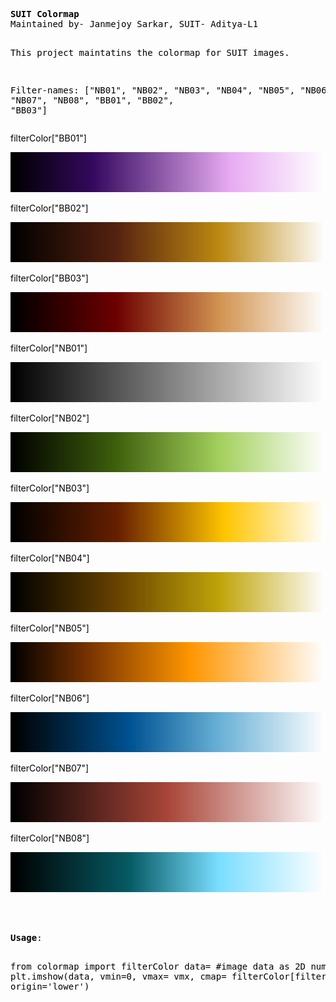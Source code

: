 <!DOCTYPE html>
<html>
<head>
	<meta http-equiv="content-type" content="text/html; charset=utf-8"/>
	<meta name="generator" content="LibreOffice 7.6.7.2 (Linux)"/>
	<meta name="created" content="00:00:00"/>
	<meta name="changed" content="2024-05-28T11:24:12.964656520"/>
	<meta name="qrichtext" content="1"/>
	<meta name="created" content="00:00:00">
	<meta name="created" content="00:00:00">
	<meta name="created" content="00:00:00">
</head>
<body lang="en-US" text="#000000" link="#000080" vlink="#800000" dir="ltr"><pre class="western"><b>SUIT Colormap</b>
Maintained by- Janmejoy Sarkar, SUIT- Aditya-L1

This project maintatins the colormap for SUIT images.

Filter-names:
[&quot;NB01&quot;, &quot;NB02&quot;, &quot;NB03&quot;, &quot;NB04&quot;, &quot;NB05&quot;, &quot;NB06&quot;, &quot;NB07&quot;, &quot;NB08&quot;, &quot;BB01&quot;, &quot;BB02&quot;, &quot;BB03&quot;]</pre><p style="margin-bottom: 0in">
filterColor[&quot;BB01&quot;]</p>
<p style="margin-bottom: 0in"><img src="README_files/qt_img170316928122886.png" name="Image1" align="bottom" width="512" height="64" border="0"/>

</p>
<p style="margin-bottom: 0in">filterColor[&quot;BB02&quot;]</p>
<p style="margin-bottom: 0in"><img src="README_files/qt_img170372762697734.png" name="Image2" align="bottom" width="512" height="64" border="0"/>

</p>
<p style="margin-bottom: 0in">filterColor[&quot;BB03&quot;]</p>
<p style="margin-bottom: 0in"><img src="README_files/qt_img170428597272582.png" name="Image3" align="bottom" width="512" height="64" border="0"/>

</p>
<p style="margin-bottom: 0in">filterColor[&quot;NB01&quot;]</p>
<p style="margin-bottom: 0in"><img src="README_files/qt_img170523086553094.png" name="Image4" align="bottom" width="512" height="64" border="0"/>

</p>
<p style="margin-bottom: 0in">filterColor[&quot;NB02&quot;]</p>
<p style="margin-bottom: 0in"><img src="README_files/qt_img170656230539270.png" name="Image5" align="bottom" width="512" height="64" border="0"/>

</p>
<p style="margin-bottom: 0in">filterColor[&quot;NB03&quot;]</p>
<p style="margin-bottom: 0in"><img src="README_files/qt_img170922518511622.png" name="Image7" align="bottom" width="512" height="64" border="0"/>

</p>
<p style="margin-bottom: 0in">filterColor[&quot;NB04&quot;]</p>
<p style="margin-bottom: 0in"><img src="README_files/qt_img170789374525446.png" name="Image6" align="bottom" width="512" height="64" border="0"/>

</p>
<p style="margin-bottom: 0in">filterColor[&quot;NB05&quot;]</p>
<p style="margin-bottom: 0in"><img src="README_files/qt_img171055662497798.png" name="Image8" align="bottom" width="512" height="64" border="0"/>

</p>
<p style="margin-bottom: 0in">filterColor[&quot;NB06&quot;]</p>
<p style="margin-bottom: 0in"><img src="README_files/qt_img171188806483974.png" name="Image9" align="bottom" width="512" height="64" border="0"/>

</p>
<p style="margin-bottom: 0in">filterColor[&quot;NB07&quot;] 
</p>
<p style="margin-bottom: 0in"><img src="README_files/qt_img171283295764486.png" name="Image10" align="bottom" width="512" height="64" border="0"/>

</p>
<p style="margin-bottom: 0in">filterColor[&quot;NB08&quot;]</p>
<p style="margin-bottom: 0in"><img src="README_files/qt_img171416439750662.png" name="Image11" align="bottom" width="512" height="64" border="0"/>

</p>
<p><br/>
<br/>

</p>
<pre class="western"><b>Usage</b>:

from colormap import filterColor
data= #image data as 2D numpy array
plt.imshow(data, vmin=0, vmax= vmx, cmap= filterColor[filter-name], origin='lower')</pre>
</body>
</html>
